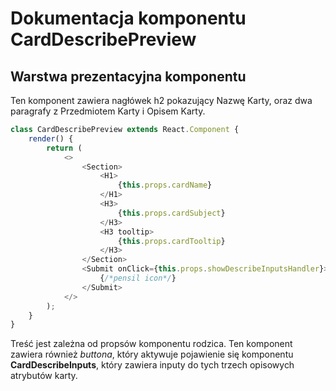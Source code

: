 # Dokumentacja komponentu CardDescribePreview

## Warstwa prezentacyjna komponentu

Ten komponent zawiera nagłówek h2 pokazujący Nazwę Karty, oraz dwa paragrafy z Przedmiotem Karty i Opisem Karty.

```js
class CardDescribePreview extends React.Component {
    render() {
        return (
            <>
                <Section>
                    <H1>
                        {this.props.cardName}
                    </H1>
                    <H3>
                        {this.props.cardSubject}
                    </H3>
                    <H3 tooltip>
                        {this.props.cardTooltip}
                    </H3>
                </Section>
                <Submit onClick={this.props.showDescribeInputsHandler}>
                    {/*pensil icon*/}
                </Submit>
            </>
        );
    }
}
```

Treść jest zależna od propsów komponentu rodzica. Ten komponent zawiera również *buttona*, który aktywuje pojawienie się
komponentu **CardDescribeInputs**, który zawiera inputy do tych trzech opisowych atrybutów karty.
